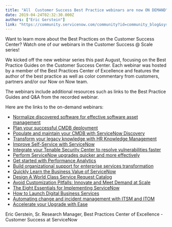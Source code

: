 ```yaml
---
title: "All  Customer Success Best Practice webinars are now ON DEMAND"
date: 2019-04-24T02:32:30.000Z
authors: ["Eric Gerstein"]
link: "https://community.servicenow.com/community?id=community_blog&sys_id=a26f81b4db89f7000be6a345ca9619fb"
---
```

<p>Want to learn more about the Best Practices on the Customer Success Center? Watch one of our webinars in the Customer Success &#64; Scale series!</p>
<p>We kicked off the new webinar series this past August, focusing on the Best Practice Guides on the Customer Success Center. Each webinar was hosted by a member of the Best Practices Center of Excellence and features the author of the best practice as well as color commentary from customers, partners and/or our Now on Now team.</p>
<p>The webinars include additional resources such as links to the Best Practice Guides and Q&amp;A from the recorded webinar.</p>
<p>Here are the links to the on-demand webinars:</p>
<ul><li><a href="https://community.servicenow.com/community?id&#61;community_event&amp;sys_id&#61;ea8764addb9d93483882fb651f961989" rel="nofollow">Normalize discovered software for effective software asset management</a></li><li><a href="https://gateway.on24.com/wcc/gateway/servicenow/1237365/1639293/customer-panel-planning-a-successful-cmdb-deployment" rel="nofollow">Plan your successful CMDB deployment</a></li><li><a href="https://gateway.on24.com/wcc/gateway/servicenow/1237365/1649887/customer-panel-populate-and-maintain-your-cmdb-with-discovery" rel="nofollow">Populate and maintain your CMDB with ServiceNow Discovery</a></li><li><a href="https://community.servicenow.com/community?id&#61;community_event&amp;sys_id&#61;e3316c29dbd993483882fb651f96194c&amp;view_source&#61;searchResult" rel="nofollow">Transform your legacy knowledge with HR Knowledge Management</a></li><li><a href="https://community.servicenow.com/community?id&#61;community_event&amp;sys_id&#61;02dbf8addb19d3483882fb651f961929" rel="nofollow">Improve Self-Service with ServiceNow</a></li><li><a href="https://event.on24.com/wcc/r/1813201/C21E9ABC51CABD21C48BD99E6E0D9DA1" rel="nofollow">Integrate your Tenable Security Center to resolve vulnerabilities faster</a></li><li><a href="https://event.on24.com/wcc/r/1820782/4C2B05CC8CA315AC5F95E24E09BD7CF7" rel="nofollow">Perform ServiceNow upgrades quicker and more effectively</a></li><li><a href="https://event.on24.com/wcc/r/1810556/F6F3F796601209AEB922002FCB433569" rel="nofollow">Get started with Performance Analytics</a></li><li><a href="https://event.on24.com/wcc/r/1829746/FE1DCE92B420B90B394780F08198ACDC" rel="nofollow">Build organizational support for enterprise services transformation</a></li><li><a href="https://event.on24.com/wcc/r/1839922/C57E8A0C2B2BB60289B652D12CF07C3B" rel="nofollow">Quickly Learn the Business Value of ServiceNow</a></li><li><a href="https://event.on24.com/wcc/r/1839924/AC1897BE3954EEE6849B4A59758AC0A2" rel="nofollow">Design A World Class Service Request Catalog</a></li><li><a href="https://event.on24.com/wcc/r/1839926/45DFFF51B7B3EEB341277EB0A2708439" rel="nofollow">Avoid Customization Pitfalls: Innovate and Meet Demand at Scale</a></li><li><a href="https://event.on24.com/wcc/r/1865642/30F2814351EF0D96EF0C9B62CB002A2E" rel="nofollow">The Eight Essentials for Implementing ServiceNow</a></li><li><a href="https://event.on24.com/wcc/r/1865661/DEAA839436F88B1CA3FB063FC946CAB5" rel="nofollow">How to Launch Digital Business Services</a></li><li><a href="https://event.on24.com/wcc/r/1865669/35BD73EF27789B10845D690C0BC68D9A" rel="nofollow">Automating change and incident management with ITSM and ITOM</a></li><li><a href="https://event.on24.com/wcc/r/1884501/4979E566ABFAD77414703A0091EA457C" rel="nofollow">Accelerate your Upgrade with Ease</a></li></ul>
<p>Eric Gerstein, Sr. Research Manager, Best Practices Center of Excellence - Customer Success at ServiceNow</p>